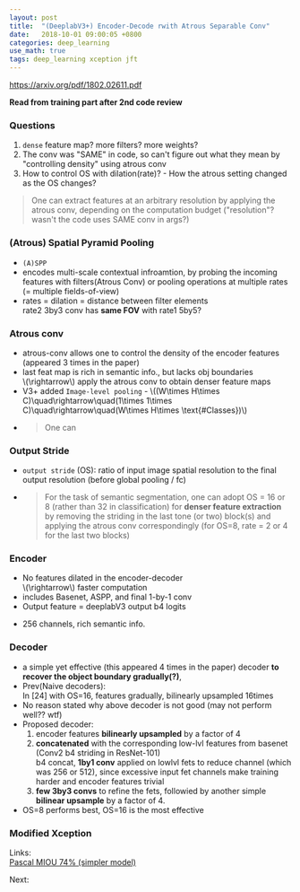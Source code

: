 ```yaml
---
layout: post
title:  "(DeeplabV3+) Encoder-Decode rwith Atrous Separable Conv"
date:   2018-10-01 09:00:05 +0800
categories: deep_learning
use_math: true
tags: deep_learning xception jft 
---
```


<a href="https://arxiv.org/pdf/1802.02611.pdf" target="_blank">https://arxiv.org/pdf/1802.02611.pdf</a> 

__Read from training part after 2nd code review__

### Questions
1. `dense` feature map? more filters? more weights?
2. The conv was "SAME" in code, so can't figure out what they mean by "controlling density" using atrous conv
3. How to control OS with dilation(rate)? - How the atrous setting changed as the OS changes?  
> One can extract features at an arbitrary resolution by applying the atrous conv, depending on the computation budget
("resolution"? wasn't the code uses SAME conv in args?)

### (Atrous) Spatial Pyramid Pooling
* `(A)SPP`
* encodes multi-scale contextual infroamtion, by probing the incoming features with filters(Atrous Conv) or pooling operations at multiple rates (= multiple fields-of-view)
* rates = dilation = distance between filter elements  
rate2 3by3 conv has __same FOV__ with rate1 5by5?

### Atrous conv
* atrous-conv allows one to control the density of the encoder features (appeared 3 times in the paper) 
* last feat map is rich in semantic info., but lacks obj boundaries  
\\(\\rightarrow\\) apply the atrous conv to obtain denser feature maps
* V3+ added `Image-level pooling` - \\((W\times H\times C)\quad\rightarrow\quad(1\times 1\times C)\quad\rightarrow\quad(W\times H\times \text\{#Classes\})\\)
* > One can 

### Output Stride
* `output stride` (OS): ratio of input image spatial resolution to the final output resolution (before global pooling / fc)
* > For the task of semantic segmentation, one can adopt OS = 16 or 8 (rather than 32 in classification) for __denser feature extraction__ by removing the striding in the last tone (or two) block(s) and applying the atrous conv correspondingly (for OS=8, rate = 2 or 4 for the last two blocks)

### Encoder
* No features dilated in the encoder-decoder  
\\(\rightarrow\\) faster computation
* includes Basenet, ASPP, and final 1-by-1 conv
* Output feature = deeplabV3 output b4 logits  
- 256 channels, rich semantic info.


### Decoder
* a simple yet effective (this appeared 4 times in the paper) decoder __to recover the object boundary gradually(?)__, 
* Prev(Naive decoders):  
In [24] with OS=16, features gradually, bilinearly upsampled 16times
* No reason stated why above decoder is not good (may not perform well?? wtf)
* Proposed decoder:  
	1. encoder features __bilinearly upsampled__ by a factor of 4
	2. __concatenated__ with the corresponding low-lvl features from basenet (Conv2 b4 striding in ResNet-101)  
	b4 concat, __1by1 conv__ applied on lowlvl fets to reduce channel (which was 256 or 512), since excessive input fet channels make training harder and encoder features trivial
	3. __few 3by3 convs__ to refine the fets, followied by another simple __bilinear upsample__ by a factor of 4.
* OS=8 performs best, OS=16 is the most effective

### Modified Xception



Links:  
<a href="https://sthalles.github.io/deep_segmentation_network/" target="_blank"> Pascal MIOU 74% (simpler model)</a>

Next:  